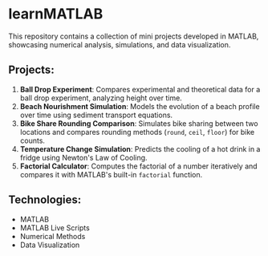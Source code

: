 # learnMATLAB

This repository contains a collection of mini projects developed in MATLAB, showcasing numerical analysis, simulations, and data visualization.

## Projects:

1. **Ball Drop Experiment**: Compares experimental and theoretical data for a ball drop experiment, analyzing height over time.
2. **Beach Nourishment Simulation**: Models the evolution of a beach profile over time using sediment transport equations.
3. **Bike Share Rounding Comparison**: Simulates bike sharing between two locations and compares rounding methods (`round`, `ceil`, `floor`) for bike counts.
4. **Temperature Change Simulation**: Predicts the cooling of a hot drink in a fridge using Newton's Law of Cooling.
5. **Factorial Calculator**: Computes the factorial of a number iteratively and compares it with MATLAB's built-in `factorial` function.

## Technologies:

- MATLAB
- MATLAB Live Scripts
- Numerical Methods
- Data Visualization
